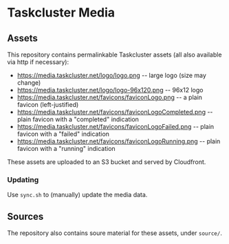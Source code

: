# Taskcluster Media

## Assets

This repository contains permalinkable Taskcluster assets (all also available
via http if necessary):

 * https://media.taskcluster.net/logo/logo.png -- large logo (size may change)
 * https://media.taskcluster.net/logo/logo-96x120.png -- 96x12 logo
 * https://media.taskcluster.net/favicons/faviconLogo.png -- a plain favicon (left-justified)
 * https://media.taskcluster.net/favicons/faviconLogoCompleted.png -- plain favicon with a "completed" indication
 * https://media.taskcluster.net/favicons/faviconLogoFailed.png -- plain favicon with a "failed" indication
 * https://media.taskcluster.net/favicons/faviconLogoRunning.png -- plain favicon with a "running" indication

These assets are uploaded to an S3 bucket and served by Cloudfront.

### Updating

Use `sync.sh` to (manually) update the media data.

## Sources

The repository also contains soure material for these assets, under `source/`.

